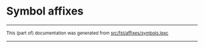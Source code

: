 
# Symbol affixes

* * *

<small>This (part of) documentation was generated from [src/fst/affixes/symbols.lexc](https://github.com/giellalt/lang-evn/blob/main/src/fst/affixes/symbols.lexc)</small>

---

